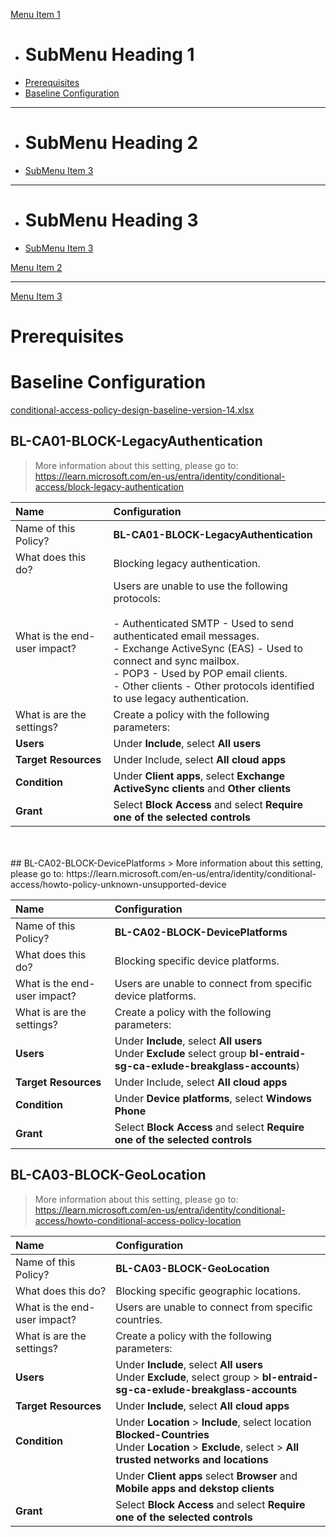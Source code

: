 [Menu Item 1]()

  * # SubMenu Heading 1
  * [Prerequisites](subitem1.md)
  * [Baseline Configuration](#bl-ca01-block-legacyauthentication)
  - - - -
  * # SubMenu Heading 2
  * [SubMenu Item 3](subitem3.md)
  - - - -
  * # SubMenu Heading 3
  * [SubMenu Item 3](subitem3.md)

[Menu Item 2](item2.md)
- - - -
[Menu Item 3](item3.md)


# Prerequisites
# Baseline Configuration

[conditional-access-policy-design-baseline-version-14.xlsx](/.attachments/conditional-access-policy-design-baseline-version-14-2925dbcb-1b72-4d32-b13a-2358df5aadc8.xlsx)

## BL-CA01-BLOCK-LegacyAuthentication
> More information about this setting, please go to:<br/> https://learn.microsoft.com/en-us/entra/identity/conditional-access/block-legacy-authentication

| Name | Configuration | 
|:-----------|:-----------|
| Name of this Policy? | **BL-CA01-BLOCK-LegacyAuthentication** |  
| What does this do? | Blocking legacy authentication. |  
| What is the end-user impact? | Users are unable to use the following protocols: <br/><br/> - Authenticated SMTP - Used to send authenticated email messages. <br/>- Exchange ActiveSync (EAS) - Used to connect and sync mailbox. <br/> - POP3 - Used by POP email clients. <br/> - Other clients - Other protocols identified to use legacy authentication.
| What is are the settings? | Create a policy with the following parameters:|
| **Users** | Under **Include**, select **All users** |
|**Target Resources** | Under Include, select **All cloud apps** |
| **Condition** | Under **Client apps**, select **Exchange ActiveSync clients** and **Other clients** | 
| **Grant** |  Select **Block Access** and select **Require one of the selected controls** |
<br/>
<br/>
## BL-CA02-BLOCK-DevicePlatforms
> More information about this setting, please go to:
https://learn.microsoft.com/en-us/entra/identity/conditional-access/howto-policy-unknown-unsupported-device

| Name | Configuration | 
|:-----------|:-----------|
| Name of this Policy? | **BL-CA02-BLOCK-DevicePlatforms** |  
| What does this do? | Blocking specific device platforms. |  
| What is the end-user impact? | Users are unable to connect from specific device platforms.
| What is are the settings? | Create a policy with the following parameters: |
| **Users** | Under **Include**, select **All users**<br/>Under **Exclude** select group **bl-entraid-sg-ca-exlude-breakglass-accounts**) |
| **Target Resources** | Under Include, select **All cloud apps** |
| **Condition** | Under **Device platforms**, select **Windows Phone** | 
| **Grant** | Select **Block Access** and select **Require one of the selected controls** |

## BL-CA03-BLOCK-GeoLocation
> More information about this setting, please go to:
https://learn.microsoft.com/en-us/entra/identity/conditional-access/howto-conditional-access-policy-location

| Name | Configuration | 
|:-----------|:-----------|
| Name of this Policy? | **BL-CA03-BLOCK-GeoLocation** |  
| What does this do? | Blocking specific geographic locations. |  
| What is the end-user impact? | Users are unable to connect from specific countries.
| What is are the settings? | Create a policy with the following parameters: |
| **Users** | Under **Include**, select **All users**<br/>Under **Exclude**, select group > **bl-entraid-sg-ca-exlude-breakglass-accounts** |
| **Target Resources** | Under **Include**, select **All cloud apps**
| **Condition** | Under **Location** > **Include**, select location  **Blocked-Countries**<br/>Under **Location** > **Exclude**, select > **All trusted networks and locations**
| | Under **Client apps** select **Browser** and **Mobile apps and dekstop clients** |
| **Grant** | Select **Block Access** and select **Require one of the selected controls** |
